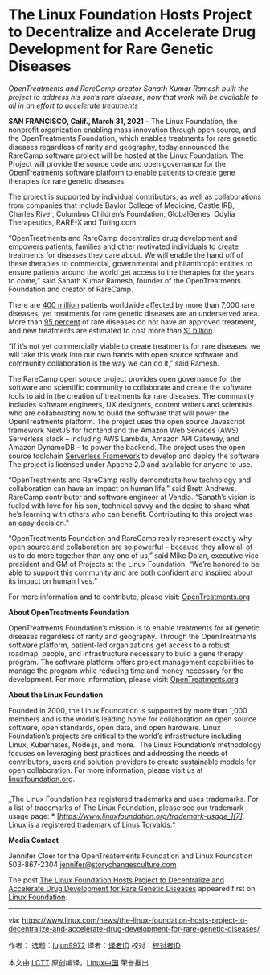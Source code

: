[#]: subject: (The Linux Foundation Hosts Project to Decentralize and Accelerate Drug Development for Rare Genetic Diseases)
[#]: via: (https://www.linux.com/news/the-linux-foundation-hosts-project-to-decentralize-and-accelerate-drug-development-for-rare-genetic-diseases/)
[#]: author: ( https://www.linux.com/author/)
[#]: collector: (lujun9972)
[#]: translator: ( )
[#]: reviewer: ( )
[#]: publisher: ( )
[#]: url: ( )

The Linux Foundation Hosts Project to Decentralize and Accelerate Drug Development for Rare Genetic Diseases
======

_OpenTreatments and RareCamp creator Sanath Kumar Ramesh built the project to address his son’s rare disease, now that work will be available to all in an effort to accelerate treatments_

**SAN FRANCISCO, Calif., March 31, 2021** – The Linux Foundation, the nonprofit organization enabling mass innovation through open source, and the OpenTreatments Foundation, which enables treatments for rare genetic diseases regardless of rarity and geography, today announced the RareCamp software project will be hosted at the Linux Foundation. The Project will provide the source code and open governance for the OpenTreatments software platform to enable patients to create gene therapies for rare genetic diseases.

The project is supported by individual contributors, as well as collaborations from companies that include Baylor College of Medicine, Castle IRB, Charles River, Columbus Children’s Foundation, GlobalGenes, Odylia Therapeutics, RARE-X and Turing.com.

“OpenTreatments and RareCamp decentralize drug development and empowers patients, families and other motivated individuals to create treatments for diseases they care about. We will enable the hand off of these therapies to commercial, governmental and philanthropic entities to ensure patients around the world get access to the therapies for the years to come,” said Sanath Kumar Ramesh, founder of the OpenTreatments Foundation and creator of RareCamp.

There are [400 million][1] patients worldwide affected by more than 7,000 rare diseases, yet treatments for rare genetic diseases are an underserved area. More than [95 percent][2] of rare diseases do not have an approved treatment, and new treatments are estimated to cost more than [$1 billion][3].

“If it’s not yet commercially viable to create treatments for rare diseases, we will take this work into our own hands with open source software and community collaboration is the way we can do it,” said Ramesh.

The RareCamp open source project provides open governance for the software and scientific community to collaborate and create the software tools to aid in the creation of treatments for rare diseases. The community includes software engineers, UX designers, content writers and scientists who are collaborating now to build the software that will power the OpenTreatments platform. The project uses the open source Javascript framework NextJS for frontend and the Amazon Web Services (AWS) Serverless stack – including AWS Lambda, Amazon API Gateway, and Amazon DynamoDB – to power the backend. The project uses the open source toolchain [Serverless Framework][4] to develop and deploy the software. The project is licensed under Apache 2.0 and available for anyone to use.

“OpenTreatments and RareCamp really demonstrate how technology and collaboration can have an impact on human life,” said Brett Andrews, RareCamp contributor and software engineer at Vendia. “Sanath’s vision is fueled with love for his son, technical savvy and the desire to share what he’s learning with others who can benefit. Contributing to this project was an easy decision.”

“OpenTreatments Foundation and RareCamp really represent exactly why open source and collaboration are so powerful – because they allow all of us to do more together than any one of us,” said Mike Dolan, executive vice president and GM of Projects at the Linux Foundation. “We’re honored to be able to support this community and are both confident and inspired about its impact on human lives.”

For more information and to contribute, please visit: [OpenTreatments.org][5]

**About OpenTreatments Foundation**

OpenTreatments Foundation’s mission is to enable treatments for all genetic diseases regardless of rarity and geography. Through the OpenTreatments software platform, patient-led organizations get access to a robust roadmap, people, and infrastructure necessary to build a gene therapy program. The software platform offers project management capabilities to manage the program while reducing time and money necessary for the development. For more information, please visit: [OpenTreatments.org][5]

**About the Linux Foundation**

Founded in 2000, the Linux Foundation is supported by more than 1,000 members and is the world’s leading home for collaboration on open source software, open standards, open data, and open hardware. Linux Foundation’s projects are critical to the world’s infrastructure including Linux, Kubernetes, Node.js, and more.  The Linux Foundation’s methodology focuses on leveraging best practices and addressing the needs of contributors, users and solution providers to create sustainable models for open collaboration. For more information, please visit us at [linuxfoundation.org][6].

###

_The Linux Foundation has registered trademarks and uses trademarks. For a list of trademarks of The Linux Foundation, please see our trademark usage page: * [_https://www.linuxfoundation.org/trademark-usage_][7]_. Linux is a registered trademark of Linus Torvalds.*

**Media Contact**

Jennifer Cloer
for the OpenTreatements Foundation
and Linux Foundation
503-867-2304
[jennifer@storychangesculture.com][8]

The post [The Linux Foundation Hosts Project to Decentralize and Accelerate Drug Development for Rare Genetic Diseases][9] appeared first on [Linux Foundation][10].

--------------------------------------------------------------------------------

via: https://www.linux.com/news/the-linux-foundation-hosts-project-to-decentralize-and-accelerate-drug-development-for-rare-genetic-diseases/

作者：[][a]
选题：[lujun9972][b]
译者：[译者ID](https://github.com/译者ID)
校对：[校对者ID](https://github.com/校对者ID)

本文由 [LCTT](https://github.com/LCTT/TranslateProject) 原创编译，[Linux中国](https://linux.cn/) 荣誉推出

[a]: https://www.linux.com/author/
[b]: https://github.com/lujun9972
[1]: https://www.nature.com/articles/s41431-019-0508-0
[2]: https://pubmed.ncbi.nlm.nih.gov/21733145/
[3]: https://pubmed.ncbi.nlm.nih.gov/26928437/
[4]: http://serverless.com/
[5]: http://opentreatments.org/
[6]: http://linuxfoundation.org/
[7]: https://www.linuxfoundation.org/trademark-usage/
[8]: mailto:jennifer@storychangesculture.com
[9]: https://www.linuxfoundation.org/en/press-release/the-linux-foundation-hosts-project-to-decentralize-and-accelerate-drug-development-for-rare-genetic-diseases/
[10]: https://www.linuxfoundation.org/
